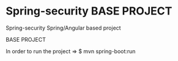 # Spring-security BASE PROJECT
Spring-security Spring/Angular based project

BASE PROJECT

In order to run the project => $ mvn spring-boot:run
